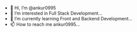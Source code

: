 - 👋 Hi, I’m @ankur0995
- 👀 I’m interested in Full Stack Development...
- 🌱 I’m currently learning Front and Backend Development...
- 📫 How to reach me ankur0995...


<!---
ankur0995/ankur0995 is a ✨ special ✨ repository because its `README.md` (this file) appears on your GitHub profile.
You can click the Preview link to take a look at your changes.
--->
